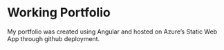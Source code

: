 # Working Portfolio
My portfolio was created using Angular and hosted on Azure’s Static Web App through github deployment.
